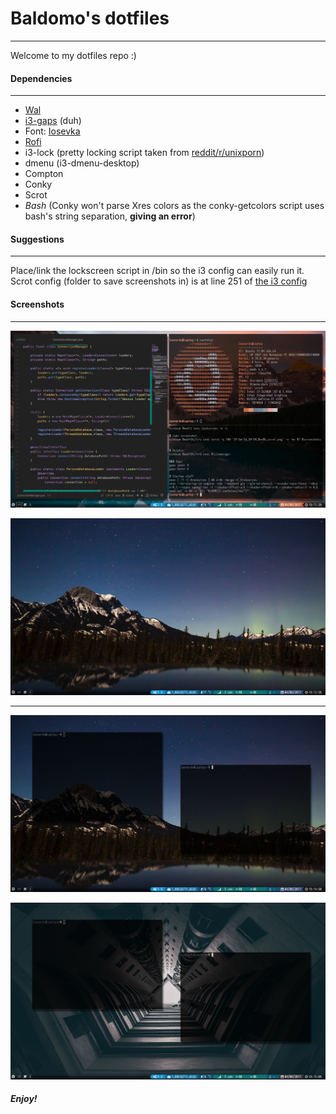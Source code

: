 # Baldomo's dotfiles #
---
Welcome to my dotfiles repo :)


#### Dependencies ####
---
- [Wal](https://github.com/dylanaraps/wal)
- [i3-gaps](https://github.com/Airblader/i3) (duh)
- Font: [Iosevka](https://github.com/be5invis/Iosevka)
- [Rofi](https://davedavenport.github.io/rofi/)
- i3-lock (pretty locking script taken from [reddit/r/unixporn](https://reddit.com/r/unixporn))
- dmenu (i3-dmenu-desktop)
- Compton
- Conky
- Scrot
- *Bash* (Conky won't parse Xres colors as the conky-getcolors script uses bash's string separation, **giving an error**)


#### Suggestions ####
---
Place/link the lockscreen script in /bin so the i3 config can easily run it.
Scrot config (folder to save screenshots in) is at line 251 of [the i3 config](https://github.com/Baldomo/dotfiles/blob/master/i3/config)

#### Screenshots ####
---
![Busy](Screenshots/Busy.png)

![Empty](Screenshots/Empty.png)

---

![Floating urxvt](Screenshots/Terminals.png)

![Floating urxvt 2](Screenshots/Terminals2.png)



##### Enjoy! #####